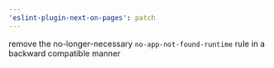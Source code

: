 ```yaml
---
'eslint-plugin-next-on-pages': patch
---
```


remove the no-longer-necessary `no-app-not-found-runtime` rule in a backward compatible manner
